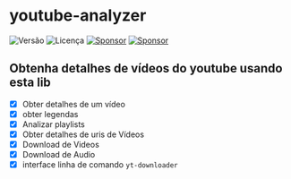 # youtube-analyzer

![Versão](https://img.shields.io/badge/version-0.3.8-orange)
![Licença](https://img.shields.io/badge/license-MIT-orange)
[![Sponsor](https://img.shields.io/badge/💲Donate-yellow)](https://apoia.se/paulocesar-dev404)
[![Sponsor](https://img.shields.io/badge/Documentation-green)](https://github.com/PauloCesar-dev404/youtube_analyzer/wiki)


Obtenha detalhes de vídeos do youtube usando esta lib
---
- [x] Obter detalhes de um vídeo
- [x] obter legendas
- [x] Analizar playlists
- [x] Obter detalhes de uris de Vídeos
- [x] Download de Videos
- [x] Download de Audio
- [x] interface linha de comando `yt-downloader`
